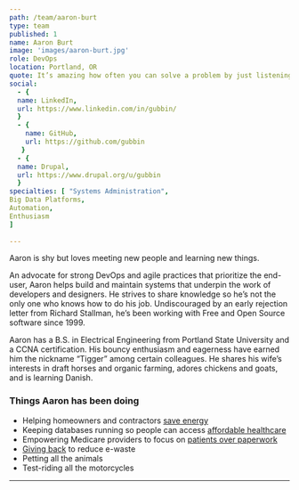 ```yaml
---
path: /team/aaron-burt
type: team
published: 1
name: Aaron Burt
image: 'images/aaron-burt.jpg'
role: DevOps
location: Portland, OR
quote: It’s amazing how often you can solve a problem by just listening.
social: 
  - {
  name: LinkedIn,
  url: https://www.linkedin.com/in/gubbin/
  }
  - {
    name: GitHub,
    url: https://github.com/gubbin
   }
  - {
  name: Drupal,
  url: https://www.drupal.org/u/gubbin
  }
specialties: [ "Systems Administration",
Big Data Platforms,
Automation,
Enthusiasm
]
  
---
```


Aaron is shy but loves meeting new people and learning new things.

An advocate for strong DevOps and agile practices that prioritize the end-user, Aaron helps build and maintain systems that underpin the work of developers and designers. He strives to share knowledge so he’s not the only one who knows how to do his job. Undiscouraged by an early rejection letter from Richard Stallman, he’s been working with Free and Open Source software since 1999.

Aaron has a B.S. in Electrical Engineering from Portland State University and a CCNA certification. His bouncy enthusiasm and eagerness have earned him the nickname “Tigger” among certain colleagues. He shares his wife’s interests in draft horses and organic farming, adores chickens and goats, and is learning Danish.




### Things Aaron has been doing
* Helping homeowners and contractors [save energy](http://renewfinancial.com/about)
* Keeping databases running so people can access [affordable healthcare](https://www.healthcare.gov/)
* Empowering Medicare providers to focus on [patients over paperwork](https://qpp.cms.gov/)
* [Giving back](https://www.freegeek.org/) to reduce e-waste
* Petting all the animals
* Test-riding all the motorcycles

-------------------------------

